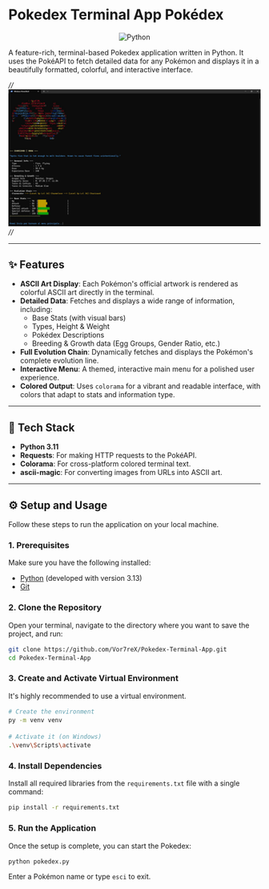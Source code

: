 # Pokedex Terminal App  Pokédex

<div align="center">
  
 ![Python](https://img.shields.io/badge/Python-FFD43B?style=for-the-badge&logo=python&logoColor=blue)

 
</div>

A feature-rich, terminal-based Pokedex application written in Python. It uses the PokéAPI to fetch detailed data for any Pokémon and displays it in a beautifully formatted, colorful, and interactive interface.

*// ![Pokedex Demo](assets/2.JPG) //*

---

## ✨ Features

* **ASCII Art Display**: Each Pokémon's official artwork is rendered as colorful ASCII art directly in the terminal.
* **Detailed Data**: Fetches and displays a wide range of information, including:
    * Base Stats (with visual bars)
    * Types, Height & Weight
    * Pokédex Descriptions
    * Breeding & Growth data (Egg Groups, Gender Ratio, etc.)
* **Full Evolution Chain**: Dynamically fetches and displays the Pokémon's complete evolution line.
* **Interactive Menu**: A themed, interactive main menu for a polished user experience.
* **Colored Output**: Uses `colorama` for a vibrant and readable interface, with colors that adapt to stats and information type.

---

## 🚀 Tech Stack

* **Python 3.11**
* **Requests**: For making HTTP requests to the PokéAPI.
* **Colorama**: For cross-platform colored terminal text.
* **ascii-magic**: For converting images from URLs into ASCII art.

---

## ⚙️ Setup and Usage

Follow these steps to run the application on your local machine.

### 1. Prerequisites

Make sure you have the following installed:
* [Python](https://www.python.org/) (developed with version 3.13)
* [Git](https://git-scm.com/)

### 2. Clone the Repository

Open your terminal, navigate to the directory where you want to save the project, and run:
```bash
git clone https://github.com/Vor7reX/Pokedex-Terminal-App.git
cd Pokedex-Terminal-App
```

### 3. Create and Activate Virtual Environment

It's highly recommended to use a virtual environment.

```bash
# Create the environment
py -m venv venv

# Activate it (on Windows)
.\venv\Scripts\activate
```

### 4. Install Dependencies

Install all required libraries from the `requirements.txt` file with a single command:
```bash
pip install -r requirements.txt
```

### 5. Run the Application

Once the setup is complete, you can start the Pokedex:
```bash
python pokedex.py
```
Enter a Pokémon name or type `esci` to exit.
